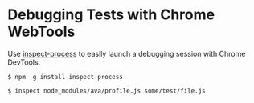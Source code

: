 # Debugging Tests with Chrome WebTools

Use [inspect-process](https://www.npmjs.com/package/inspect-process)
to easily launch a debugging session with Chrome DevTools.

``` console
$ npm -g install inspect-process
```

``` console
$ inspect node_modules/ava/profile.js some/test/file.js
```
